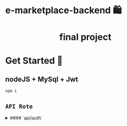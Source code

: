 # e-marketplace-backend 🛍️

<h1 align="center">final project</h1>

# Get Started 🚀 

## nodeJS + MySql + Jwt
```javascript
npm i
```

## `API Rote`
<details>
<summary>#### `api/auth`</summary>

```javascript
---------------------
POST /sign-up {
    f_name:
    l_name:
    username:
    password:
    tel:
}
----------------------
POST /login {
    username:
    password:
}
------------------------
GET /getuser {
    "first_name": "nop",
    "userId": 1,
    "iat": 1670055391,
    "exp": 1670058991  
}

```
</details>